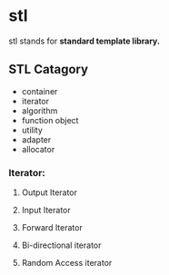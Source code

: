 # stl

stl stands for **standard template library.**

## STL Catagory

- container
- iterator
- algorithm
- function object
- utility
- adapter
- allocator

### Iterator:

1. Output Iterator

2. Input Iterator

3.  Forward Iterator

4. Bi-directional iterator

5. Random Access iterator

   

​	

